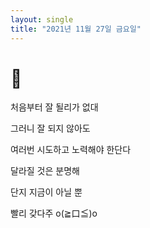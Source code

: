 ```yaml
---
layout: single
title: "2021년 11월 27일 금요일"
---
```


# 👻

처음부터 잘 될리가 없대

그러니 잘 되지 않아도

여러번 시도하고 노력해야 한단다

달라질 것은 분명해

단지 지금이 아닐 뿐

빨리 갖다주 o(≧口≦)o

